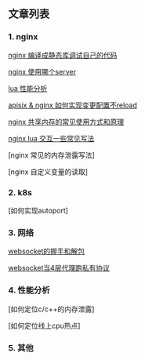 ## 文章列表

### 1. nginx
[nginx 编译成静态库调试自己的代码](nginx/nginx_as_static.md)

[nginx 使用哪个server](nginx/find_virtual_server.md)

[lua 性能分析](nginx/lua_performance.md)

[apisix & nginx 如何实现变更配置不reload](nginx/dyups_dyserver.md)

[nginx 共享内存的常见使用方式和原理](nginx/shm_example.md)

[nginx lua 交互一些常见写法](nginx/lua_c.md)

[nginx 常见的内存泄露写法]

[nginx 自定义变量的读取]


### 2. k8s

[如何实现autoport]

### 3. 网络
[websocket的握手和解包](websocket/websocket_frame.md)

[websocket当4层代理跑私有协议](websocket/websocket_proxy.md)

### 4. 性能分析

[如何定位c/c++的内存泄露]

[如何定位线上cpu热点]

### 5. 其他
